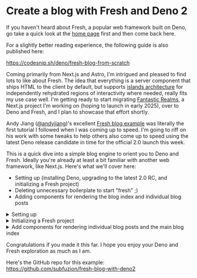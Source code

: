 # Create a blog with Fresh and Deno 2

If you haven't heard about Fresh, a popular web framework built on Deno, go take a quick look at the [home page](https://fresh.deno.dev/) first and then come back here.

For a slightly better reading experience, the following guide is also published here:

https://codesnip.sh/deno/fresh-blog-from-scratch

Coming primarily from Next.js and Astro, I'm intrigued and pleased to find lots to like about Fresh. The idea that everything is a server component that ships HTML to the client by default, but supports [islands architecture](https://fresh.deno.dev/docs/concepts/architecture) for independently rehydrated regions of interactivity where needed, really fits my use case well. I'm getting ready to start migrating [Fantastic Realms](https://fantasticrealms.ai), a Next.js project I'm working on (hoping to launch in early 2025), over to Deno and Fresh, and I plan to showcase that effort shortly.

Andy Jiang ([@andyjiang](https://x.com/andyjiang))'s excellent [Fresh blog example](https://deno.com/blog/build-a-blog-with-fresh) was literally the first tutorial I followed when I was coming up to speed. I'm going to riff on his work with some tweaks to help others also come up to speed using the latest Deno release candidate in time for the official 2.0 launch this week.

This is a quick dive into a simple blog engine to orient you to Deno and Fresh. Ideally you're already at least a bit familiar with another web framework, like Next.js. Here's what we'll cover here:

* Setting up (installing Deno, upgrading to the latest 2.0 RC, and initializing a Fresh project)
* Deleting unnecessary boilerplate to start "fresh" ;)
* Adding components for rendering the blog index and individual blog posts

<details>

<summary>Setting up</summary>

## Getting Started

### Install Deno

 1. Download and install Deno using the instructions at: https://docs.deno.com/runtime/
 2. Verify successful installation by entering the following command at a command prompt:

```
deno --version
```

### Upgrade to Deno 2 (release candidate)

If you're reading this after the 2.0 launch, you can skip this section. Otherwise, ensure you have have the latest 1.x version.:

```
deno upgrade
```

Then upgrade to the latest release candidate for Deno 2:

```
deno upgrade rc
```

Confirm you're on the latest release candidate:

```
deno -v
```

Your output should look like this:

```
deno 2.0.0-rc.10
```

</details>

<details>

<summary>Initializing a Fresh project</summary>

### Scaffold a new Fresh project

```
deno run -A -r https://fresh.deno.dev
```

Follow the prompts
- [ ] Name the project (ex: `my-fresh-blog`)
- [ ] Enter `y` for a styling library, then choose the option for `tailwindcss`
- [ ] Choose whether or not you want VS Code support

Once the project has been created, `cd` to the directory that was created.

#### Confirm you can run the starter project

If you've used [npm run scripts](https://docs.npmjs.com/cli/v10/using-npm/scripts) (the `scripts` property in `package.json`), then the `tasks` property in `deno.json` will feel familiar to you.

```
deno task start
```

This launches the blog, which listens on port `8000` , and watches source files for changes. Your output should look something like this:

```
Watcher File change detected! Restarting!
Warning `"nodeModulesDir": true` is deprecated in Deno 2.0. Use `"nodeModulesDir": "auto"` instead
    at file:///Users/tony/code/deno/fresh-blog/deno.json

 🍋 Fresh ready
    Local: http://localhost:8000/

Warning `"nodeModulesDir": true` is deprecated in Deno 2.0. Use `"nodeModulesDir": "auto"` instead
    at file:///Users/tony/code/deno/fresh-blog/deno.json
```

Great so far! This means the app is successfully running.

Go ahead and enter `CTRL-C` to stop the app.

Tailwind support relies on an npm module. This highlights the outstanding Node.js / npm ecosystem support that now ships with Deno. You can see the reference to the `tailwindcss` npm package under `imports` in `deno.json` and confirm that the package (and a few others) have been installed under the `node_modules` directory as well.

The deprecation warning alerts you to a recent change for Deno 2 that hasn't made its way yet to the Fresh init template. Go ahead and open `deno.json` in your editor and update the last line:

Change

```json
  "nodeModulesDir": true
```

To

```json
  "nodeModulesDir": "auto"
```

Try restarting the blog now:

```
Watcher File change detected! Restarting!

 🍋 Fresh ready
    Local: http://localhost:8000/

```

Check it out in your browser if you want, but we're going to delete all the boilerplate next and start from scratch.
#### Delete (almost) all of the boilerplate

We going to start from scratch by deleting everything we don't need. The only thing we're going to leave for convenience is the `static` directory (for using the basic Tailwind CSS integration to make styling easy) and the generic app and 404 components under `routes`. 

So why bother scaffolding in the first place if we're basically throwing out most of the initial code? The init prompts currently don't provide an option for starting off with a trim, vanilla project, but nevertheless, it's still convenient for starting out with functional code, even if we have to do some manual trimming. 

Enter the following command:

```
rm -rf components islands routes/api routes/greet
```

Replace the contents of `routes/index.tsx` with the following:

```tsx
export default function Home() {  
  return (  
    <></>  
  );  
}
```

You should now see a blank page at `http://localhost:8000`. Now you're ready to start actually implementing your blog!

</details>

<details>

<summary>Add components for rendering individual blog posts and the main blog index</summary>

## Create a couple of sample blog posts

Create a `posts` directory with two markdown files in it:

```
mkdir posts
touch posts/my-first-post.md posts/my-second-post.md
```

Use your editor to add the following post content:

`my-first-post.md`

```md
---  
title: This is my first blog post  
published_at: 2024-10-05T20:00:00.000Z  
blurb: This is a must-read blog post.
---  

# Hello, world!

This is cool.

```


`my-second-post.md`

```md
---  
title: This is my second blog post  
published_at: 2024-10-06T20:00:00.000Z  
blurb: A riveting, deeply insightful follow-up to my previous post.
---  
  
Foo bar baz!
```

## Display a post

For the first iteration, let's focus on just being able to render a single post. The filename without the extension is the *slug*, the final path component that identifies the content. We'll create a route handler that serves content using the slug, so the URL to view the content from `posts/my-first-post.md` on localhost for our example will look like this:

http://localhost:8000/my-first-post

To parameterize the route handler, create a file called `routes/[slug].tsx`. 

```
touch routes/[slug].tsx
```

### Load the post content

Our route handler will need a way to read and transform the markdown content into html. We'll delegate that functionality to a helper function that we put into a separate module:

```
mkdir lib
touch lib/posts.ts
```

For the first go at this, we'll simply return the raw markdown content without transforming it. Add the following code to `lib/posts.ts`:

```typescript
import { join } from "@std/path";  
  
const POSTS_DIR = "./posts";  
  
export interface Post {  
  slug: string;  
  content: string;  
}  

// Just return the raw markdown content for now
export async function getPost(slug: string): Promise<Post> {  
  const text = await Deno.readTextFile(join(POSTS_DIR, `${slug}.md`));  
  const post = {  
    slug,  
    content: text,  
  };  
  return post;  
}
```

We import `join` from `@std/path` in the standard library, so add that to your import map in `deno.json`:

```
deno add jsr:@std/path
```

#### Render the post

Now we can implement our slug handler. Add the following to `routes/[slug].tsx`:

```typescript
import { Handlers, PageProps } from "$fresh/server.ts";  
  
import { getPost, Post } from "../lib/posts.ts";  
  
export const handler: Handlers<Post> = {
  async GET(_req, ctx) {
    try {
      const post = await getPost(ctx.params.slug);
      return ctx.render(post);
    } catch (err) {
      console.error(err);
      return ctx.renderNotFound();
    }
  },
};
  
export default function PostPage(props: PageProps<Post>) {  
  const post = props.data;  
  return (  
    <>  
      <main>
        <div
          dangerouslySetInnerHTML={{ __html: post.content }}  
        />  
      </main>
    </>
  );  
}
```

#### Test it

If it isn't already running from before, start the server again:

```
deno task start
```

Navigate to the following URL in your browser:

http://localhost:8000/my-first-post

You should be able to view the raw page content in your browser. The next steps are to be able to parse the front matter and render the content body markdown as HTML.

## Parse the front matter

The standard library supports [parsing front matter](https://jsr.io/@std/front-matter). Add the following to the `deno.json` import map:

```
deno add jsr:@std/front-matter
```

We're using YAML in the front matter for our posts, so we need to import [extractYaml](https://jsr.io/@std/front-matter#yaml) and make a few other changes to `lib/posts.ts`. The updated version should look like this:

```typescript
import { extractYaml } from "@std/front-matter";  
import { join } from "@std/path";  
  
const POSTS_DIR = "./posts";  
  
// This is what gets parsed from the post front matter  
interface FrontMatter {  
  title: string;  
  published_at: string;  
  blurb: string;  
}  
  
// This is what gets used for rendering  
export interface Post {  
  slug: string;  
  title: string;  
  publishedAt: Date | null;  
  blurb: string;  
  content: string;  
}  

export async function getPost(slug: string): Promise<Post> {  
  const text = await Deno.readTextFile(join(POSTS_DIR, `${slug}.md`));  
  const { attrs, body } = extractYaml<FrontMatter>(text);  
  const post = {  
    slug,  
    title: attrs.title,  
    publishedAt: attrs.published_at ? new Date(attrs.published_at) : null,  
    blurb: attrs.blurb,  
    content: body,  
  };  
  return post;  
}
```


## Render the post markdown

To render to HTML, we'll need to add the [GitHub Flavored Markdown rendering package](https://jsr.io/@deno/gfm):

```
deno add jsr:@deno/gfm
```

Update `routes/[slug].tsx`:

```typescript
import { CSS, render } from "@deno/gfm";
import { Head } from "$fresh/runtime.ts";
import { Handlers, PageProps } from "$fresh/server.ts";

import { getPost, Post } from "../lib/posts.ts";

export const handler: Handlers<Post> = {
  async GET(_req, ctx) {
    try {
      const post = await getPost(ctx.params.slug);
      return post.publishedAt ? ctx.render(post) : ctx.renderNotFound();
    } catch (err) {
      console.error(err);
      return ctx.renderNotFound();
    }
  },
};

export default function PostPage(props: PageProps<Post>) {
  const post = props.data;
  return (
    <>
      <Head>
        <style dangerouslySetInnerHTML={{__html: CSS}}/>
      </Head>
      <main>
        <h1>{post.title}</h1>
        <time>
          {post.publishedAt!.toLocaleDateString("en-us", {
            year: "numeric",
            month: "long",
            day: "numeric",
          })}
        </time>
        <div
          class="markdown-body"
          dangerouslySetInnerHTML={{__html: render(post.content)}}
        />
      </main>
    </>
  );
}

```

We're now injecting CSS into the page as well as rendering a title, the time of publication, and the content. Of course, the only styling we've added is specifically to support markdown elements, but nothing else looks pretty. Let's fix that with a bit of Tailwind. Here's final version of `routes/[slug].tsx`:

```ts
import { CSS, render } from "@deno/gfm";
import { Head } from "$fresh/runtime.ts";
import { Handlers, PageProps } from "$fresh/server.ts";

import { getPost, Post } from "../lib/posts.ts";

export const handler: Handlers<Post> = {
  async GET(_req, ctx) {
    try {
      const post = await getPost(ctx.params.slug);
      return post.publishedAt ? ctx.render(post) : ctx.renderNotFound();
    } catch (err) {
      console.error(err);
      return ctx.renderNotFound();
    }
  },
};

export default function PostPage(props: PageProps<Post>) {
  const post = props.data;
  return (
    <>
      <Head>
        <style dangerouslySetInnerHTML={{__html: CSS}}/>
      </Head>
      <main class="max-w-screen-md px-4 pt-16 mx-auto">
        <h1 class="text-5xl font-bold">{post.title}</h1>
        <time class="text-gray-500">
          {post.publishedAt!.toLocaleDateString("en-us", {
            year: "numeric",
            month: "long",
            day: "numeric",
          })}
        </time>
        <div
          class="mt-8 markdown-body"
          dangerouslySetInnerHTML={{__html: render(post.content)}}
        />
      </main>
    </>
  );
}
```

Now take look. Looking a bit more like a proper blog post now!

## Render the blog index page

Now that we can render individual posts, let's wrap this up with the main page that renders a list of posts.

Add `getPosts()` to the bottom of `lib/posts.ts`. Here's the final version:

```ts
import { extractYaml } from "@std/front-matter";
import { join } from "@std/path";

const POSTS_DIR = "./posts";

// This is what gets parsed from the post front matter
interface FrontMatter {
  title: string;
  published_at: string;
  blurb: string;
}

// This is what gets used for rendering
export interface Post {
  slug: string;
  title: string;
  publishedAt: Date | null;
  blurb: string;
  content: string;
}

export async function getPost(slug: string): Promise<Post> {
  const text = await Deno.readTextFile(join(POSTS_DIR, `${slug}.md`));
  const { attrs, body } = extractYaml<FrontMatter>(text);
  const post = {
    slug,
    title: attrs.title,
    publishedAt: attrs.published_at ? new Date(attrs.published_at) : null,
    blurb: attrs.blurb,
    content: body,
  };
  return post;
}

export async function getPosts(): Promise<Post[]> {
  const files = Deno.readDir(POSTS_DIR);
  const promises = [];
  for await (const file of files) {
    if (file.name.startsWith(".")) continue;
    const slug = file.name.replace(".md", "");
    promises.push(getPost(slug));
  }
  const posts = (await Promise.all(promises) as Post[])
    .filter((post) => post.publishedAt instanceof Date);
  posts.sort((a, b) => b.publishedAt!.getTime() - a.publishedAt!.getTime());
  return posts;
}
```

Here's the finished version of `routes/index.ts`:

```ts
import { Handlers, PageProps } from "$fresh/server.ts";

import { getPosts, Post } from "../lib/posts.ts";

export const handler: Handlers<Post[]> = {
  async GET(_req, ctx) {
    const posts = await getPosts();
    return ctx.render(posts);
  },
};

export default function BlogIndexPage(props: PageProps<Post[]>) {
  const posts = props.data;
  return (
    <main class="max-w-screen-md px-4 pt-16 mx-auto">
      <h1 class="text-5xl font-bold">My Awesome Blog</h1>
      <div class="mt-8">
        {posts.map((post) => <PostCard post={post}/>)}
      </div>
    </main>
  );
}

function PostCard(props: { post: Post }) {
  const { post } = props;
  return (
    <div class="py-6 border(t gray-200)">
      <a class="sm:col-span-2" href={`/${post.slug}`}>
        <h3 class="text-xl text-gray-900 font-bold hover:underline ">
          {post.title}&nbsp;
          <time class="font-medium text-gray-600">
            ({post.publishedAt!.toLocaleDateString("en-us", {
            year: "numeric",
            month: "long",
            day: "numeric",
          })})
          </time>
        </h3>
        <div class="text-gray-900">
          {post.blurb}
        </div>
      </a>
    </div>
  );
}
```

Now navigate to the home page:

https://localhost:8000

Voila! It should look decent and you should be able to click through to the individual posts. Try removing the `publish_at` property in the front matter of one of the posts. The post should no longer be displayed in the list nor be accessible via its slug.

</details>

Congratulations if you made it this far. I hope you enjoy your Deno and Fresh exploration as much as I am.

Here's the GitHub repo for this example:
https://github.com/subfuzion/fresh-blog-with-deno2

